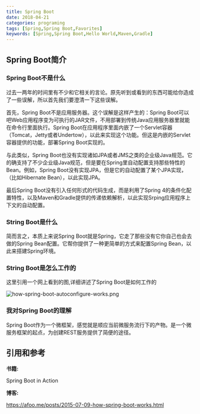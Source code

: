 ```yaml
---
title: Spring Boot
date: 2018-04-21
categories: programing
tags: [Spring,Spring Boot,Favorites]
keywords: [Spring,Spring Boot,Hello World,Maven,Gradle]
---
```


## Spring Boot简介

### Spring Boot不是什么
过去一两年的时间里有不少和它相关的言论。原先听到或看到的东西可能给你造成了一些误解，所以首先我们要澄清一下这些误解。

首先，Spring Boot不是应用服务器。这个误解是这样产生的：Spring Boot可以吧Web应用程序变为可执行的JAR文件，不用部署到传统Java应用服务器里就能在命令行里面执行。Spring Boot在应用程序里面内嵌了一个Servlet容器（Tomcat，Jetty或者Undertow），以此来实现这个功能。但这是内嵌的Servlet容器提供的功能，部署Spring Boot实现的。

与此类似，Spring Boot也没有实现诸如JPA或者JMS之类的企业级Java规范。它的确支持了不少企业级Java规范，但是要在Spring里自动配置支持那些特性的Bean。例如，Spring Boot没有实现JPA，但是它的自动配置了某个JPA实现，（比如Hibernate Bean），以此实现JPA。

最后Spring Boot没有引入任何形式的代码生成，而是利用了Spring 4的条件化配置特性，以及Maven和Gradle提供的传递依赖解析，以此实现Srping应用程序上下文的自动配置。


### String Boot是什么
简而言之，本质上来说Spring Boot就是Spring，它走了那些没有它你自己也会去做的Spring Bean配置。它帮你提供了一种更简单的方式来配置Spring Bean，以此来搭建Spring环境。

### String Boot是怎么工作的
这里引用一个网上看到的图,详细讲述了Spring Boot是如何工作的

![how-spring-boot-autoconfigure-works.png](https://i.loli.net/2018/06/16/5b24917295d35.png)

### 我对Spring Boot的理解
Spring Boot作为一个微框架，感觉就是顺应当前微服务流行下的产物。是一个微服务框架的起点，为创建REST服务提供了简便的途径。


## 引用和参考
**书籍:**

Spring Boot in Action

**博客:**

https://afoo.me/posts/2015-07-09-how-spring-boot-works.html
